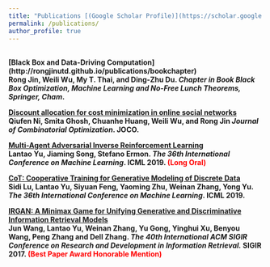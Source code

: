 ```yaml
---
title: "Publications [(Google Scholar Profile)](https://scholar.google.com/citations?user=ONLyEOkAAAAJ&hl=en)"
permalink: /publications/
author_profile: true
---
```

<br>
<b>[Black Box and Data-Driving Computation](http://rongjinutd.github.io/publications/bookchapter)</b> <br> 
<b>Rong Jin<b>, Weili Wu, My T. Thai, and Ding-Zhu Du.
<i>Chapter in Book Black Box Optimization, Machine Learning and No-Free Lunch Theorems, Springer, Cham</i>.

<b>[Discount allocation for cost minimization in online social networks](http://rongjinutd.github.io/publications/joco)</b> <br> 
Qiufen Ni, Smita Ghosh, Chuanhe Huang, Weili Wu, and <b>Rong Jin</b>
<i>Journal of Combinatorial Optimization</i>. <b>JOCO</b>.

<b>[Multi-Agent Adversarial Inverse Reinforcement Learning](http://lantaoyu.com/publications/MAAIRL)</b> <br> 
<b>Lantao Yu</b>, Jiaming Song, Stefano Ermon.
<i>The 36th International Conference on Machine Learning</i>. <b>ICML 2019</b>. <b><span style="color:red">(Long Oral)</span></b>

<b>[CoT: Cooperative Training for Generative Modeling of Discrete Data](http://lantaoyu.com/publications/CoT)</b> <br>
Sidi Lu, <b>Lantao Yu</b>, Siyuan Feng, Yaoming Zhu, Weinan Zhang, Yong Yu.
<i>The 36th International Conference on Machine Learning</i>. <b>ICML 2019</b>.

<b>[IRGAN: A Minimax Game for Unifying Generative and Discriminative Information Retrieval Models](http://lantaoyu.com/publications/IRGAN)</b><br>
Jun Wang, <b>Lantao Yu</b>, Weinan Zhang, Yu Gong, Yinghui Xu, Benyou Wang, Peng Zhang and Dell Zhang.
<i>The 40th International ACM SIGIR Conference on Research and Development in Information Retrieval.</i> <b>SIGIR 2017</b>. <b><span style="color:red">(Best Paper Award Honorable Mention)</span></b>
